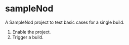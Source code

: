 # sampleNod
A SampleNod project to test basic cases for a single build.

1. Enable the project.
2. Trigger a build.
